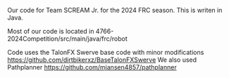 Our code for Team SCREAM Jr. for the 2024 FRC season. This is writen in Java.

Most of our code is located in 4766-2024Competition/src/main/java/frc/robot

Code uses the TalonFX Swerve base code with minor modifications https://github.com/dirtbikerxz/BaseTalonFXSwerve
We also used Pathplanner https://github.com/mjansen4857/pathplanner
